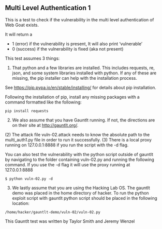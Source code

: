 ## Multi Level Authentication 1
This is a test to check if the vulnerability in the multi level authentication of Web Goat exists.

It will return a
 - 1 (error) if the vulnerability is present, It will also print ‘vulnerable’
 - 0 (success) if the vulnerability is fixed (aka not present)

This test assumes 3 things:

1. That python and a few libraries are installed. This includes requests, re, json, and some system libraries installed with python. If any of these are missing, the pip installer can help with the installation process.

See https://pip.pypa.io/en/stable/installing/ for details about pip installation.

Following the installation of pip, install any missing packages with a command formatted like the following:

```
pip install requests
```

2. We also assume that you have Gauntlt running.  If not, the directions are on their site at http://gauntlt.org/.

(2) The attack file vuln-02.attack needs to know the absolute path to the multi_auth1.py file in order to run it successfully.
(3) There is a local proxy running on 127.0.0.1:8888 if you run the script with the -d flag.

You can also test the vulnerability with the python script outside of gauntlt by navigating to the folder containing vuln-02.py and running the following command. If you use the -d flag it will use the proxy running at 127.0.0.1:8888

```
$ python vuln-02.py -d
```
3. We lastly assume that you are using the Hacking Lab OS. The gauntlt demo was placed in the home directory of hacker. To run the python exploit script with gauntlt python script should be placed in the following location:
```
/home/hacker/gauntlt-demo/vuln-02/vuln-02.py
```

This Gauntlt test was written by Taylor Smith and Jeremy Wenzel


